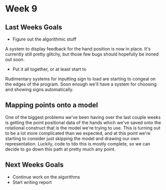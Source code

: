 # Week 9
## Last Weeks Goals
- Figure out the algorithmic stuff

A system to display feedback for the hand position is now in place. It's currently still pretty glitchy, but those few bugs should hopefully be ironed out soon.
- Put it all together, or at least start to

Rudimentary systems for inputting sign to load are starting to congeal on the edges of the program. Soon enough we'll have a system for choosing and showing signs automatically.
## Mapping points onto a model
One of the biggest problems we've been having over the last couple weeks is getting the point positional data of the hands which we've saved onto the rotational construct that is the model we're trying to use. This is turning out to be a lot more complicated than we expected, and at this point we're starting to consider just skipping the model and drawing our own representation. Luckily, code to tdo this is mostly complete, so we can decide to go down this path at pretty much any point.

## Next Weeks Goals
- Continue work on the algorithms
- Start writing report
